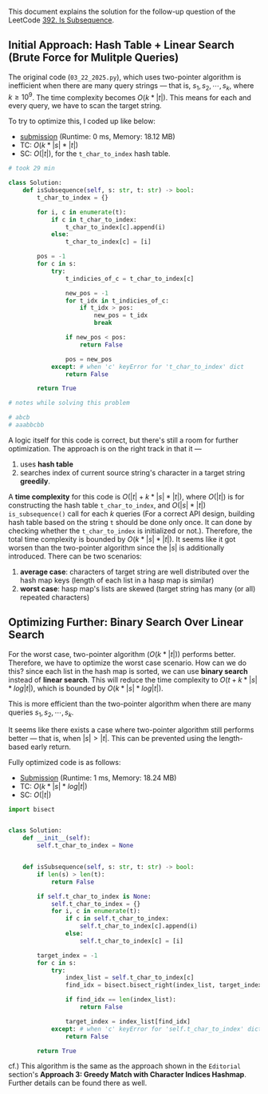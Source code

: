 This document explains the solution for the follow-up question of the LeetCode [392. Is Subsequence](https://leetcode.com/problems/is-subsequence/).

## Initial Approach: Hash Table + Linear Search (Brute Force for Mulitple Queries)
The original code (`03_22_2025.py`), which uses two-pointer algorithm is inefficient when there are many query strings — that is, $s_1, s_2, \cdots, s_k$, where $k \geq 10^9$. The time complexity becomes $O(k * |t|)$. This means for each and every query, we have to scan the target string.

To try to optimize this, I coded up like below:

- [submission](https://leetcode.com/problems/is-subsequence/submissions/1582698449/) (Runtime: 0 ms, Memory: 18.12 MB)
- TC: $O(k * |s| * |t|)$
- SC: $O(|t|)$, for the `t_char_to_index` hash table.

```python
# took 29 min

class Solution:
    def isSubsequence(self, s: str, t: str) -> bool:
        t_char_to_index = {}

        for i, c in enumerate(t):
            if c in t_char_to_index:
                t_char_to_index[c].append(i)
            else:
                t_char_to_index[c] = [i]

        pos = -1
        for c in s:
            try:
                t_indicies_of_c = t_char_to_index[c]

                new_pos = -1
                for t_idx in t_indicies_of_c:
                    if t_idx > pos:
                        new_pos = t_idx
                        break

                if new_pos < pos:
                    return False

                pos = new_pos
            except: # when 'c' keyError for 't_char_to_index' dict
                return False

        return True

# notes while solving this problem

# abcb
# aaabbcbb
```

A logic itself for this code is correct, but there's still a room for further optimization. The approach is on the right track in that it —

1. uses **hash table**
2. searches index of current source string's character in a target string **greedily**.

A **time complexity** for this code is $O(|t| + k * |s| * |t|)$, where $O(|t|)$ is for constructing the hash table `t_char_to_index`, and $O(|s| * |t|)$ `is_subsequence()` call for each $k$ queries (For a correct API design, building hash table based on the string `t` should be done only once. It can done by checking whether the `t_char_to_index` is initialized or not.). Therefore, the total time complexity is bounded by $O(k * |s| * |t|)$. It seems like it got worsen than the two-pointer algorithm since the $|s|$ is additionally introduced. There can be two scenarios:

1. **average case**: characters of target string are well distributed over the hash map keys (length of each list in a hasp map is similar)
2. **worst case**: hasp map's lists are skewed (target string has many (or all) repeated characters)


## Optimizing Further: Binary Search Over Linear Search

For the worst case, two-pointer algorithm ($O(k * |t|)$) performs better. Therefore, we have to optimize the worst case scenario. How can we do this? since each list in the hash map is sorted, we can use **binary search** instead of **linear search**. This will reduce the time complexity to $O(t + k * |s| * log |t|)$, which is bounded by $O(k * |s| * log |t|)$.

This is more efficient than the two-pointer algorithm when there are many queries $s_1, s_2, \cdots, s_k$.

It seems like there exists a case where two-pointer algorithm still performs better — that is, when $|s| \gt |t|$. This can be prevented using the length-based early return.

Fully optimized code is as follows:

- [Submission](https://leetcode.com/problems/is-subsequence/submissions/1787574596/) (Runtime: 1 ms, Memory: 18.24 MB)
- TC: $O(k * |s| * log |t|)$
- SC: $O(|t|)$


```python
import bisect


class Solution:
    def __init__(self):
        self.t_char_to_index = None


    def isSubsequence(self, s: str, t: str) -> bool:
        if len(s) > len(t):
            return False

        if self.t_char_to_index is None:
            self.t_char_to_index = {}
            for i, c in enumerate(t):
                if c in self.t_char_to_index:
                    self.t_char_to_index[c].append(i)
                else:
                    self.t_char_to_index[c] = [i]

        target_index = -1
        for c in s:
            try:
                index_list = self.t_char_to_index[c]
                find_idx = bisect.bisect_right(index_list, target_index)

                if find_idx == len(index_list):
                    return False

                target_index = index_list[find_idx]
            except: # when 'c' keyError for 'self.t_char_to_index' dict
                return False

        return True

```

cf.) This algorithm is the same as the approach shown in the `Editorial` section's **Approach 3: Greedy Match with Character Indices Hashmap**. Further details can be found there as well.